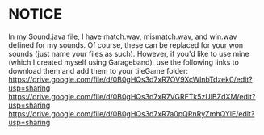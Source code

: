 NOTICE
===

In my Sound.java file, I have match.wav, mismatch.wav, and win.wav defined for my sounds. Of course, these can be replaced for your won sounds (just name your files as such). However, if you'd like to use mine (which I created myself using Garageband), use the following links to download them and add them to your tileGame folder:
https://drive.google.com/file/d/0B0gHQs3d7xR7OV9XcWlnbTdzek0/edit?usp=sharing
https://drive.google.com/file/d/0B0gHQs3d7xR7VGRFTk5zUlBZdXM/edit?usp=sharing
https://drive.google.com/file/d/0B0gHQs3d7xR7a0pQRnRyZmhQYlE/edit?usp=sharing
